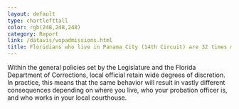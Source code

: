 ```yaml
---
layout: default
type: chartlefttall
color: rgb(248,248,248)
category: Report
link: /datavis/vopadmissions.html
title: Floridians who live in Panama City (14th Circuit) are 32 times more likely to be sent to prison for a VOP than Floridians in Palm Beach.
---
```

Within the general policies set by the Legislature and the Florida
Department of Corrections, local official retain wide degrees of
discretion. In practice, this means that the same behavior
will result in vastly different consequences depending on where you live,
who your probation officer is, and who works in your local courthouse.

